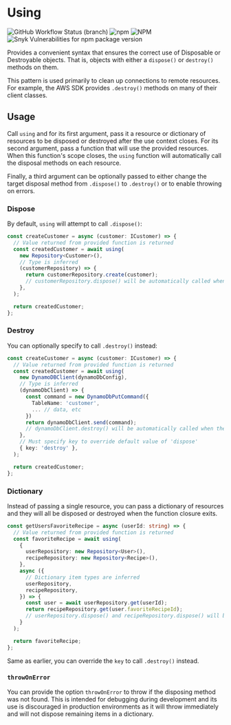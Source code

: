 # Using

![GitHub Workflow Status (branch)](https://img.shields.io/github/workflow/status/keawade/using/ci/main)
![npm](https://img.shields.io/npm/v/@keawade/using)
![NPM](https://img.shields.io/npm/l/@keawade/using)
![Snyk Vulnerabilities for npm package version](https://img.shields.io/snyk/vulnerabilities/npm/@keawade/using)

Provides a convenient syntax that ensures the correct use of Disposable or
Destroyable objects. That is, objects with either a `dispose()` or `destroy()`
methods on them.

This pattern is used primarily to clean up connections to remote resources. For
example, the AWS SDK provides `.destroy()` methods on many of their client
classes.

## Usage

Call `using` and for its first argument, pass it a resource or dictionary of
resources to be disposed or destroyed after the use context closes. For its
second argument, pass a function that will use the provided resources. When this
function's scope closes, the `using` function will automatically call the
disposal methods on each resource.

Finally, a third argument can be optionally passed to either change the target
disposal method from `.dispose()` to `.destroy()` or to enable throwing on
errors.

### Dispose

By default, `using` will attempt to call `.dispose()`:

```typescript
const createCustomer = async (customer: ICustomer) => {
  // Value returned from provided function is returned 
  const createdCustomer = await using(
    new Repository<Customer>(),
    // Type is inferred
    (customerRepository) => {
      return customerRepository.create(customer);
      // customerRepository.dispose() will be automatically called when the scope closes
    },
  );

  return createdCustomer;
};
```

### Destroy

You can optionally specify to call `.destroy()` instead:

```typescript
const createCustomer = async (customer: ICustomer) => {
  // Value returned from provided function is returned 
  const createdCustomer = await using(
    new DynamoDBClient(dynamoDbConfig),
    // Type is inferred
    (dynamoDbClient) => {
      const command = new DynamoDbPutCommand({
        TableName: 'customer',
        ... // data, etc
      })
      return dynamoDbClient.send(command);
      // dynamoDbClient.destroy() will be automatically called when the scope closes
    },
    // Must specify key to override default value of 'dispose'
    { key: 'destroy' },
  );

  return createdCustomer;
};
```

### Dictionary

Instead of passing a single resource, you can pass a dictionary of resources and
they will all be disposed or destroyed when the function closure exits.

```typescript
const getUsersFavoriteRecipe = async (userId: string) => {
  // Value returned from provided function is returned
  const favoriteRecipe = await using(
    {
      userRepository: new Repository<User>(),
      recipeRepository: new Repository<Recipe>(),
    },
    async ({
      // Dictionary item types are inferred
      userRepository,
      recipeRepository,
    }) => {
      const user = await userRepository.get(userId);
      return recipeRepository.get(user.favoriteRecipeId);
      // userRepository.dispose() and recipeRepository.dispose() will be automatically called when the scope closes
    }
  );

  return favoriteRecipe;
};
```

Same as earlier, you can override the `key` to call `.destroy()`
instead.

### `throwOnError`

You can provide the option `throwOnError` to throw if the disposing method was
not found. This is intended for debugging during development and its use is
discouraged in production environments as it will throw immediately and will not
dispose remaining items in a dictionary.
